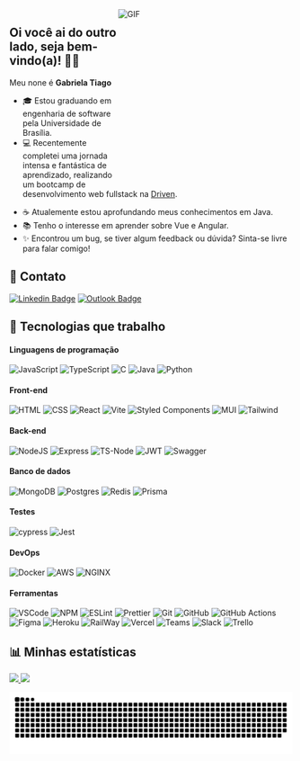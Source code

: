 <img align="right" alt="GIF" src="https://media.giphy.com/media/fAnzw6YK33jMwzp5wp/giphy.gif" width="310" height="310"/>

## Oi você ai do outro lado, seja bem-vindo(a)! 👋🎶
Meu none é **Gabriela Tiago** 

 - 🎓 Estou graduando em engenharia de software pela Universidade de Brasília. 
 - 💻 Recentemente completei uma jornada intensa e fantástica de aprendizado, realizando um bootcamp de desenvolvimento web fullstack na [Driven](https://www.driven.com.br).
<!--  - 🚧 O projeto que estou trabalhando no momento é [CityDashboard](https://github.com/GabrielaTiago/CityDashboard). -->
 - ☕ Atualemente estou aprofundando meus conhecimentos em Java.
 - 📚 Tenho o interesse em aprender sobre Vue e Angular.
 - ✨ Encontrou um bug, se tiver algum feedback ou dúvida? Sinta-se livre para falar comigo!

  
## 📱 Contato
[![Linkedin Badge](https://img.shields.io/badge/LinkedIn-0077B5?style=for-the-badge&logo=linkedin&logoColor=white)](https://www.linkedin.com/in/gabrielatiago/)
[![Outlook Badge](https://img.shields.io/badge/Outlook-0078D4?style=for-the-badge&logo=microsoft-outlook&logoColor=white)](mailto:gabrielatiagodearaujo@outlook.com)

## 🧰 Tecnologias que trabalho

#### Linguagens de programação

![JavaScript](https://img.shields.io/badge/JavaScript-323330?style=for-the-badge&logo=javascript&logoColor=F7DF1E)
![TypeScript](https://img.shields.io/badge/TypeScript-007ACC?style=for-the-badge&logo=typescript&logoColor=white)
![C](https://img.shields.io/badge/C-00599C?style=for-the-badge&logo=c&logoColor=white)
![Java](https://img.shields.io/badge/java-%23ED8B00.svg?style=for-the-badge&logo=java&logoColor=white)
![Python](https://img.shields.io/badge/Python-FFD43B?style=for-the-badge&logo=python&logoColor=blue)

#### Front-end

![HTML](https://img.shields.io/badge/HTML5-E34F26?style=for-the-badge&logo=html5&logoColor=white)
![CSS](https://img.shields.io/badge/CSS3-1572B6?style=for-the-badge&logo=css3&logoColor=white)
![React](https://img.shields.io/badge/react-%2320232a.svg?style=for-the-badge&logo=react&logoColor=%2361DAFB)
![Vite](https://img.shields.io/badge/vite-%23646CFF.svg?style=for-the-badge&logo=vite&logoColor=white)
![Styled Components](https://img.shields.io/badge/styled--components-DB7093?style=for-the-badge&logo=styled-components&logoColor=white)
![MUI](https://img.shields.io/badge/MUI-%230081CB.svg?style=for-the-badge&logo=mui&logoColor=white)
![Tailwind](https://img.shields.io/badge/Tailwind_CSS-38B2AC?style=for-the-badge&logo=tailwind-css&logoColor=whit)

#### Back-end

![NodeJS](https://img.shields.io/badge/node.js-6DA55F?style=for-the-badge&logo=node.js&logoColor=white)
![Express](https://img.shields.io/badge/Express.js-000000?style=for-the-badge&logo=express&logoColor=white)
![TS-Node](https://img.shields.io/badge/ts--node-3178C6?style=for-the-badge&logo=ts-node&logoColor=white)
![JWT](https://img.shields.io/badge/JWT-black?style=for-the-badge&logo=JSON%20web%20tokens)
![Swagger](	https://img.shields.io/badge/Swagger-85EA2D?style=for-the-badge&logo=Swagger&logoColor=whit)

#### Banco de dados

![MongoDB](https://img.shields.io/badge/MongoDB-%234ea94b.svg?style=for-the-badge&logo=mongodb&logoColor=white)
![Postgres](https://img.shields.io/badge/postgres-%23316192.svg?style=for-the-badge&logo=postgresql&logoColor=white)
![Redis](	https://img.shields.io/badge/redis-%23DD0031.svg?&style=for-the-badge&logo=redis&logoColor=white)
![Prisma](https://img.shields.io/badge/Prisma-3982CE?style=for-the-badge&logo=Prisma&logoColor=white)

#### Testes
![cypress](https://img.shields.io/badge/-cypress-%23E5E5E5?style=for-the-badge&logo=cypress&logoColor=058a5e)
![Jest](https://img.shields.io/badge/-jest-%23C21325?style=for-the-badge&logo=jest&logoColor=white)

#### DevOps

![Docker](https://img.shields.io/badge/docker-%230db7ed.svg?style=for-the-badge&logo=docker&logoColor=white)
![AWS](https://img.shields.io/badge/AWS-%23FF9900.svg?style=for-the-badge&logo=amazon-aws&logoColor=white)
![NGINX](	https://img.shields.io/badge/Nginx-009639?style=for-the-badge&logo=nginx&logoColor=white)

#### Ferramentas

![VSCode](https://img.shields.io/badge/VSCode-0078D4?style=for-the-badge&logo=visual%20studio%20code&logoColor=white)
![NPM](https://img.shields.io/badge/NPM-%23000000.svg?style=for-the-badge&logo=npm&logoColor=white)
![ESLint](https://img.shields.io/badge/ESLint-4B3263?style=for-the-badge&logo=eslint&logoColor=white)
![Prettier](https://img.shields.io/badge/prettier-1A2C34?style=for-the-badge&logo=prettier&logoColor=F7BA3E)
![Git](https://img.shields.io/badge/git-%23F05033.svg?style=for-the-badge&logo=git&logoColor=white)
![GitHub](https://img.shields.io/badge/github-%23121011.svg?style=for-the-badge&logo=github&logoColor=white)
![GitHub Actions](https://img.shields.io/badge/github%20actions-%232671E5.svg?style=for-the-badge&logo=githubactions&logoColor=white)
![Figma](https://img.shields.io/badge/figma-%23F24E1E.svg?style=for-the-badge&logo=figma&logoColor=white)
![Heroku](https://img.shields.io/badge/heroku-%23430098.svg?style=for-the-badge&logo=heroku&logoColor=white)
![RailWay](	https://img.shields.io/badge/Railway-131415?style=for-the-badge&logo=railway&logoColor=white)
![Vercel](https://img.shields.io/badge/vercel-%23000000.svg?style=for-the-badge&logo=vercel&logoColor=white)
![Teams](https://img.shields.io/badge/Microsoft_Teams-6264A7?style=for-the-badge&logo=microsoft-teams&logoColor=white)
![Slack](	https://img.shields.io/badge/Slack-4A154B?style=for-the-badge&logo=slack&logoColor=white)
![Trello](https://img.shields.io/badge/Trello-0052CC?style=for-the-badge&logo=trello&logoColor=white)

## 📊 Minhas estatísticas

<div aling="center">
  <a href="https://github.com/GabrielaTiago">
  <img height="180em" src="https://github-readme-stats.vercel.app/api?username=GabrielaTiago&show_icons=true&theme=radical&include_all_commits=true&count_private=true"/>
  <img height="180em" src="https://github-readme-stats.vercel.app/api/top-langs/?username=GabrielaTiago&layout=compact&langs_count=7&theme=radical"/>
</div>

![snake gif](https://github.com/GabrielaTiago/GabrielaTiago/blob/output/github-contribution-grid-snake.svg)

